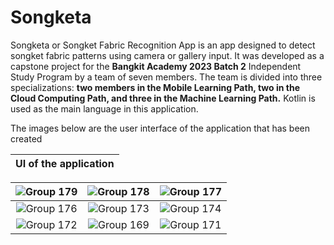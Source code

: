 # Songketa 
Songketa or Songket Fabric Recognition App is an app designed to detect songket fabric patterns using camera or gallery input. It was developed as a capstone project for the **Bangkit Academy 2023 Batch 2** Independent Study Program by a team of seven members. The team is divided into three specializations: **two members in the Mobile Learning Path, two in the Cloud Computing Path, and three in the Machine Learning Path.**
Kotlin is used as the main language in this application.

The images below are the user interface of the application that has been created


| **UI of the application** |
|:-------------------------:|

|![Group 179](https://github.com/user-attachments/assets/6fabf905-32f7-4e91-b57b-0ea963326efa)| ![Group 178](https://github.com/user-attachments/assets/a877ad94-a2e9-477f-910f-6e0cc15ed404)| ![Group 177](https://github.com/user-attachments/assets/dc80734b-6ef3-4db3-a18f-6643ab3e62d8)|
|:-------------------------:|:-------------------------:|:-------------------------:|
|![Group 176](https://github.com/user-attachments/assets/31e30a37-f471-4e07-bcb7-070ed18826c9)| ![Group 173](https://github.com/user-attachments/assets/513fe325-1c68-43a8-8d89-6e85c05de2e9)| ![Group 174](https://github.com/user-attachments/assets/36b1ee7b-2c1f-4b1c-bc88-527796b2aa4e)|
|![Group 172](https://github.com/user-attachments/assets/ff8f08ce-1d22-4302-983b-54c61201740f)|![Group 169](https://github.com/user-attachments/assets/45cc15d3-b5d2-45a4-8f03-6f655f7ec73e)|![Group 171](https://github.com/user-attachments/assets/f30bb7b6-42db-4628-a65b-ee4f2c7d0374)|


